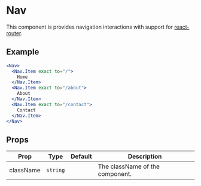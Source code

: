 # Nav

This component is provides navigation interactions with support for [react-router](https://github.com/ReactTraining/react-router).

## Example

```jsx
<Nav>
  <Nav.Item exact to="/">
    Home
  </Nav.Item>
  <Nav.Item exact to="/about">
    About
  </Nav.Item>
  <Nav.Item exact to="/contact">
    Contact
  </Nav.Item>
</Nav>
```

## Props

| Prop      | Type     | Default | Description                     |
| --------- | -------- | ------- | ------------------------------- |
| className | `string` |         | The className of the component. |
